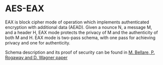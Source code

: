 # AES-EAX
EAX is block cipher mode of operation which implements authenticated encryption with additional data (AEAD).
Given a nounce N, a message M, and a header H, EAX mode protects the privacy of M and the authenticity of both M and H.
EAX mode is two-pass schema, with one pass for achieving privacy and one for authenticity.

Schema description and its proof of security can be found in [M. Bellare, P. Rogaway and D. Wagner paper](http://web.cs.ucdavis.edu/~rogaway/papers/eax.pdf])

